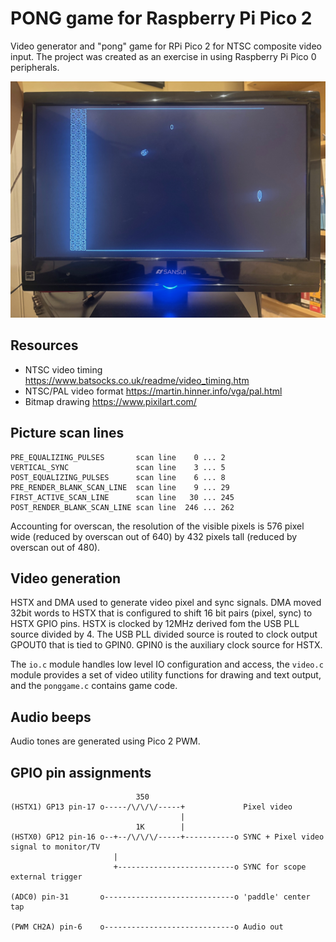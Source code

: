 # PONG game for Raspberry Pi Pico 2

Video generator and "pong" game for RPi Pico 2 for NTSC composite video input. The project was created as an exercise in using Raspberry Pi Pico 0 peripherals.

![Pico pong screenshot](pico-pong.jpg)

## Resources

- NTSC video timing https://www.batsocks.co.uk/readme/video_timing.htm
- NTSC/PAL video format https://martin.hinner.info/vga/pal.html
- Bitmap drawing https://www.pixilart.com/

## Picture scan lines

```
PRE_EQUALIZING_PULSES       scan line    0 ... 2
VERTICAL_SYNC               scan line    3 ... 5
POST_EQUALIZING_PULSES      scan line    6 ... 8
PRE_RENDER_BLANK_SCAN_LINE  scan line    9 ... 29
FIRST_ACTIVE_SCAN_LINE      scan line   30 ... 245
POST_RENDER_BLANK_SCAN_LINE scan line  246 ... 262

```

Accounting for overscan, the resolution of the visible pixels is 576 pixel wide (reduced by overscan out of 640) by 432 pixels tall (reduced by overscan out of 480).

## Video generation

HSTX and DMA used to generate video pixel and sync signals. DMA moved 32bit words to HSTX that is configured to shift 16 bit pairs (pixel, sync) to HSTX GPIO pins. HSTX is clocked by 12MHz derived fom the USB PLL source divided by 4. The USB PLL divided source is routed to clock output GPOUT0 that is tied to GPIN0. GPIN0 is the auxiliary clock source for HSTX.

The `io.c` module handles low level IO configuration and access, the `video.c` module provides a set of video utility functions for drawing and text output, and the `ponggame.c` contains game code.

## Audio beeps

Audio tones are generated using Pico 2 PWM.

## GPIO pin assignments

```
                            350
(HSTX1) GP13 pin-17 o-----/\/\/\/-----+             Pixel video
                                      |
                            1K        |
(HSTX0) GP12 pin-16 o--+--/\/\/\/-----+-----------o SYNC + Pixel video signal to monitor/TV
                       |
                       +--------------------------o SYNC for scope external trigger
  
(ADC0) pin-31       o-----------------------------o 'paddle' center tap
    
(PWM CH2A) pin-6    o-----------------------------o Audio out
```

